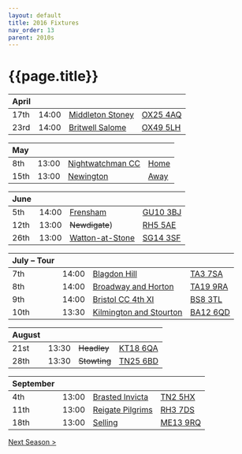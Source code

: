 ```yaml
---
layout: default
title: 2016 Fixtures
nav_order: 13
parent: 2010s
---
```


# {{page.title}}

| April |  |  |  |
|:---|:---|:---|:---|
| 17th | 14:00 | [Middleton Stoney](middleton-stoney) | [OX25 4AQ](https://goo.gl/maps/NKG1fHyPgmci55aGA) |
| 23rd | 14:00 | [Britwell Salome](britwell-salome) | [OX49 5LH](https://goo.gl/maps/CGgpPNyQhotADDFs9) |

| May |  |  |  |
|:---|:---|:---|:---|
| 8th | 13:00 | [Nightwatchman CC](nightwatchman) | [Home](https://goo.gl/maps/JefoWDSusHs) |
| 15th | 13:00 | [Newington](newington) | [Away](https://goo.gl/maps/1U6HZxYwuFViaJpx9) |

| June |  |  |  |
|:---|:---|:---|:---|
| 5th | 14:00 | [Frensham](frensham) | [GU10 3BJ](https//goo.gl/maps/xBUZvPU1vnK2) |
| 12th | 13:00 | ~~Newdigate~~) | [RH5 5AE](http://goo.gl/maps/2RKzj) |
| 26th | 13:00 | [Watton-at-Stone](watton-at-stone) | [SG14 3SF](https://goo.gl/maps/2oHFhgW7cVt) |

| July – Tour |  |  |  |
|:---|:---|:---|:---|
| 7th | 14:00 | [Blagdon Hill](blagdon-hill) | [TA3 7SA](https//goo.gl/maps/H6iLZLNcja12) |
| 8th | 14:00 | [Broadway and Horton](broadway-and-horton) | [TA19 9RA](https://goo.gl/maps/ULbmC6LSX5HSAe8U6) |
| 9th | 14:00 | [Bristol CC 4th XI](bristol) | [BS8 3TL](http://tinyurl.com/q9t3bma) |
| 10th | 13:30 | [Kilmington and Stourton](kilmington-and-stourton) | [BA12 6QD](https://goo.gl/maps/6q53XChZh9A2) |

| August |  |  |  |
|:---|:---|:---|:---|
| 21st | 13:30 | ~~Headley~~ | [KT18 6QA](https://goo.gl/maps/pn4ojVfCN722) |
| 28th | 13:30 | ~~Stowting~~ | [TN25 6BD](https//goo.gl/maps/5KNmaMe6Wb422) |

| September |  |  |  |
|:---|:---|:---|:---|
| 4th | 13:00 | [Brasted Invicta](brasted-invicta) | [TN2 5HX](https://goo.gl/maps/wC8nxBrVNym) |
| 11th | 13:00 | [Reigate Pilgrims](reigate-pilgrims) | [RH3 7DS](https//goo.gl/maps/APtKSjuaQ5v) |
| 18th | 13:00 | [Selling](selling) | [ME13 9RQ](https//goo.gl/maps/QeLhjBkEbJr) |

[Next Season >](../2017)